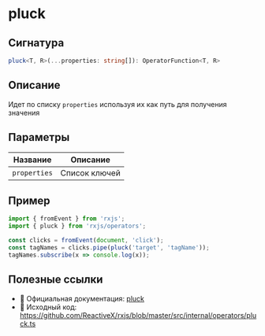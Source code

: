 # pluck

## Сигнатура

```typescript
pluck<T, R>(...properties: string[]): OperatorFunction<T, R>
```

## Описание

Идет по списку `properties` используя их как путь для получения значения

## Параметры

| Название | Описание |
|-|-|
| `properties` | Список ключей |

## Пример

```typescript
import { fromEvent } from 'rxjs';
import { pluck } from 'rxjs/operators';

const clicks = fromEvent(document, 'click');
const tagNames = clicks.pipe(pluck('target', 'tagName'));
tagNames.subscribe(x => console.log(x));
```

## Полезные ссылки

- 📰 Официальная документация: [pluck](https://rxjs.dev/api/operators/pluck)
- 📁 Исходный код: https://github.com/ReactiveX/rxjs/blob/master/src/internal/operators/pluck.ts

